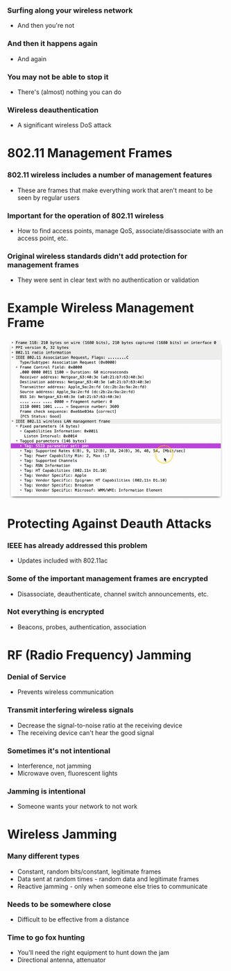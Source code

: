 ### Surfing along your wireless network
- And then you're not
### And then it happens again
- And again
### You may not be able to stop it
- There's (almost) nothing you can do
### Wireless deauthentication
- A significant wireless DoS attack
# 802.11 Management Frames
### 802.11 wireless includes a number of management features
- These are frames that make everything work that aren't meant to be seen by regular users
### Important for the operation of 802.11 wireless
- How to find access points, manage QoS, associate/disassociate with an access point, etc.
### Original wireless standards didn't add protection for management frames
- They were sent in clear text with no authentication or validation
# Example Wireless Management Frame
![](attachments/8f84261d52f1d5f91abd9093e115568a.png)
# Protecting Against Deauth Attacks
### IEEE has already addressed this problem
- Updates included with 802.11ac
### Some of the important management frames are encrypted
- Disassociate, deauthenticate, channel switch announcements, etc.
### Not everything is encrypted
- Beacons, probes, authentication, association
# RF (Radio Frequency) Jamming
### Denial of Service
- Prevents wireless communication
### Transmit interfering wireless signals
- Decrease the signal-to-noise ratio at the receiving device
- The receiving device can't hear the good signal
### Sometimes it's not intentional
- Interference, not jamming
- Microwave oven, fluorescent lights
### Jamming is intentional
- Someone wants your network to not work
# Wireless Jamming
### Many different types
- Constant, random bits/constant, legitimate frames
- Data sent at random times - random data and legitimate frames
- Reactive jamming - only when someone else tries to communicate
### Needs to be somewhere close
- Difficult to be effective from a distance
### Time to go fox hunting
- You'll need the right equipment to hunt down the jam
- Directional antenna, attenuator